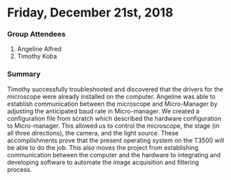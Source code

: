 # Friday, December 21st, 2018


### Group Attendees
1. Angeline Alfred
2. Timothy Koba

### Summary
Timothy successfully troubleshooted and discovered that the drivers for the microscope were already 
installed on the computer. Angeline was able to establish communication between the microscope and 
Micro-Manager by adjusting the anticipated baud rate in Micro-manager. We created a configuration 
file from scratch which described the hardware configuration to Micro-manager. This allowed us to 
control the microscope, the stage (in all three directions), the camera, and the light source. These 
accomplishments prove that the present operating system on the T3500 will be able to do the job. This 
also moves the project from establishing communication between the computer and the hardware to 
integrating and developing software to automate the image acquisition and filtering process.
